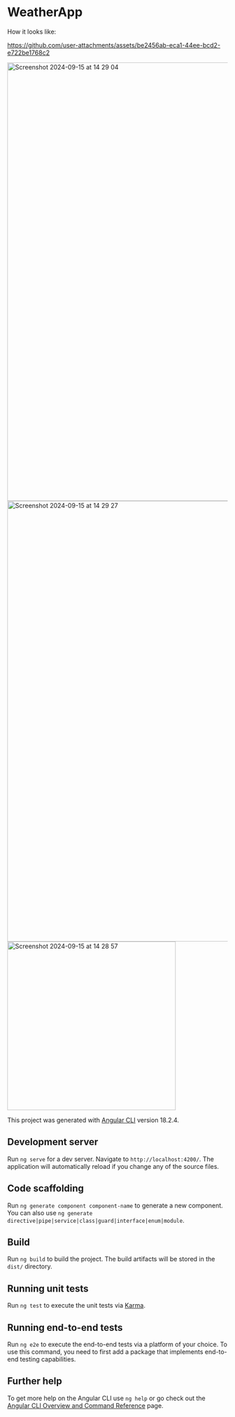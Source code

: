 # WeatherApp
How it looks like:

https://github.com/user-attachments/assets/be2456ab-eca1-44ee-bcd2-e722be1768c2


<img width="1001" alt="Screenshot 2024-09-15 at 14 29 04" src="https://github.com/user-attachments/assets/a3e57842-443b-4bc5-8407-fe3eafeb3a77">

<img width="1006" alt="Screenshot 2024-09-15 at 14 29 27" src="https://github.com/user-attachments/assets/62729cfc-5226-42c0-8bba-a791c162b677">

<img width="385" alt="Screenshot 2024-09-15 at 14 28 57" src="https://github.com/user-attachments/assets/31433420-6682-44ab-b56e-0d74f3732bf9">


This project was generated with [Angular CLI](https://github.com/angular/angular-cli) version 18.2.4.

## Development server

Run `ng serve` for a dev server. Navigate to `http://localhost:4200/`. The application will automatically reload if you change any of the source files.

## Code scaffolding

Run `ng generate component component-name` to generate a new component. You can also use `ng generate directive|pipe|service|class|guard|interface|enum|module`.

## Build

Run `ng build` to build the project. The build artifacts will be stored in the `dist/` directory.

## Running unit tests

Run `ng test` to execute the unit tests via [Karma](https://karma-runner.github.io).

## Running end-to-end tests

Run `ng e2e` to execute the end-to-end tests via a platform of your choice. To use this command, you need to first add a package that implements end-to-end testing capabilities.

## Further help

To get more help on the Angular CLI use `ng help` or go check out the [Angular CLI Overview and Command Reference](https://angular.dev/tools/cli) page.
